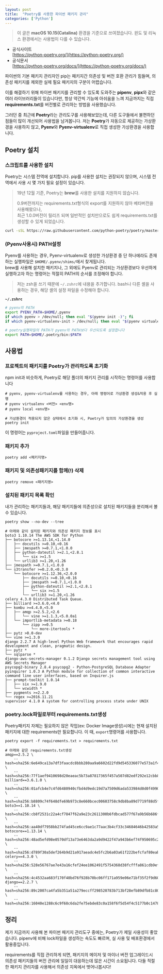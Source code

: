 ```yaml
---
layout: post
title:  "Poetry를 사용한 파이썬 패키지 관리"
categories: ['Python']
---
```


> 이 글은 **macOS 10.15(Catalina)** 환경을 기준으로 쓰여졌습니다. 윈도 및 리눅스 환경에서는 사용법이 다를 수 있습니다.  

- 공식사이트  
  [https://python-poetry.org/](https://python-poetry.org/)
- 공식문서  
  [https://python-poetry.org/docs/](https://python-poetry.org/docs/)

파이썬의 기본 패키지 관리자인 pip는 패키지간 의존성 및 버전 호환 관리가 힘들며, 의존성 패키지를 제외한 실제 필요 패키지의 구분이 어렵습니다.

이를 해결하기 위해 파이썬 패키지를 관리할 수 있도록 도와주는 **pipenv**, **pipx**와 같은 여러 라이브러리들이 있습니다만, 항상 약간씩 기능에 아쉬움을 느껴 지금까지는 직접 **requirements.txt**를 버전별로 관리하는 방법을 사용했습니다.

그러던 중 최근에 **Poetry**라는 관리도구를 사용해보았는데, 다른 도구들에서 불편하던 점들이 많이 개선되어 사용법을 남겨봅니다. 저는 **Poetry**가 자동으로 제공하는 가상환경을 사용하지 않고, **Pyenv**와 **Pyenv-virtualenv**로 직접 생성한 가상환경을 사용합니다.



## Poetry 설치

### 스크립트를 사용한 설치

Poetry는 시스템 전역에 설치합니다. pip를 사용한 설치는 권장되지 않으며, 시스템 전역에서 사용 시 몇 가지 필요 설정이 있습니다.

> 19년 12월 기준, Poetry는 **brew**를 사용한 설치를 지원하지 않습니다.
>
> 0.9버전까지는 requirements.txt형식의 export를 지원하지 않아 베타버전을 사용해왔으나,   
> 최근 1.0.0버전이 릴리즈 되며 일반적인 설치만으로도 쉽게 requirements.txt를 생성할 수 있게 되었습니다.

```sh
curl -sSL https://raw.githubusercontent.com/python-poetry/poetry/master/get-poetry.py | python
```



### (Pyenv사용시) PATH설정

Pyenv를 사용하는 경우, Pyenv-virtualenv로 생성한 가상환경 중 단 하나에라도 존재하는 실행파일은 `$HOME/.pyenv/shims/`에서 찾게됩니다.  
brew를 사용해 설치한 패키지나, 그 외에도 Pyenv로 관리되는 가상환경보다 우선하게 실행하고자 하는 명령어는 적절히 PATH의 순서를 조정해야 합니다.

> 저는 zsh을 쓰기 때문에 `~/.zshrc`에 내용을 추가합니다. bash나 다른 셸을 사용하는 경우, 해당 셸의 설정 파일을 수정해야 합니다.

**`~/.zshrc`**

```sh
# pyenv의 PATH
export PYENV_PATH=$HOME/.pyenv
if which pyenv > /dev/null; then eval "$(pyenv init -)"; fi
if which pyenv-virtualenv-init > /dev/null; then eval "$(pyenv virtualenv-init -)"; fi

# poetry실행파일의 PATH가 pyenv의 PATH보다 우선되도록 설정합니다
export PATH=$HOME/.poetry/bin:$PATH
```


## 사용법

### 프로젝트의 패키지를 Poetry가 관리하도록 초기화

npm init과 비슷하게, Poetry로 해당 폴더의 패키지 관리를 시작하는 명령어를 사용합니다

```
# pyenv, pyenv-virtualenv를 사용하는 경우, 아래 명령어로 가상환경 생성&적용 후 실행
# pyenv virtualenv <버전> <env명>
# pyenv local <env명>

# 가상환경이 적용되지 않은 상태에서 초기화 시, Poetry가 임의의 가상환경을 생성
poetry init
```

이 명령어는 `pyproject.toml`파일을 만들어줍니다.



### 패키지 추가

```
poetry add <패키지명>
```



### 패키지 및 의존성패키지를 함께(!) 삭제

```
poetry remove <패키지명>
```



### 설치된 패키지 목록 확인

내가 관리하는 패키지들과, 해당 패키지들에 의존성으로 설치된 패키지들을 분리해서 볼 수 있습니다.

    poetry show --no-dev --tree
    
    # 아래와 같이 설치된 패키지와 의존성 패키지 정보를 표시
    boto3 1.10.14 The AWS SDK for Python
    ├── botocore >=1.13.14,<1.14.0
    │   ├── docutils >=0.10,<0.16
    │   ├── jmespath >=0.7.1,<1.0.0
    │   ├── python-dateutil >=2.1,<2.8.1
    │   │   └── six >=1.5
    │   └── urllib3 >=1.20,<1.26
    ├── jmespath >=0.7.1,<1.0.0
    └── s3transfer >=0.2.0,<0.3.0
        └── botocore >=1.12.36,<2.0.0
            ├── docutils >=0.10,<0.16
            ├── jmespath >=0.7.1,<1.0.0
            ├── python-dateutil >=2.1,<2.8.1
            │   └── six >=1.5
            └── urllib3 >=1.20,<1.26
    celery 4.3.0 Distributed Task Queue.
    ├── billiard >=3.6.0,<4.0
    ├── kombu >=4.4.0,<5.0
    │   ├── amqp >=2.5.2,<2.6
    │   │   └── vine >=1.1.3,<5.0.0a1
    │   └── importlib-metadata >=0.18
    │       └── zipp >=0.5
    │           └── more-itertools *
    ├── pytz >0.0-dev
    └── vine >=1.3.0
    django 2.2.7 A high-level Python Web framework that encourages rapid development and clean, pragmatic design.
    ├── pytz *
    └── sqlparse *
    django-aws-secrets-manager 0.1.2 Django secrets management tool using AWS Secrets Manager
    psycopg2-binary 2.8.4 psycopg2 - Python-PostgreSQL Database Adapter
    pyinquirer 1.0.3 A Python module for collection of common interactive command line user interfaces, based on Inquirer.js
    ├── prompt-toolkit 1.0.14
    │   ├── six >=1.9.0
    │   └── wcwidth *
    ├── pygments >=2.2.0
    └── regex >=2016.11.21
    supervisor 4.1.0 A system for controlling process state under UNIX


### poetry.lock파일로부터 requirements.txt생성

Poetry패키지 자체는 필요하지 않은 작업(ex: Docker Image생성)시에는 현재 설치된 패키지에 대한 requirements만 필요합니다. 이 때, `export`명령어를 사용합니다.

```
poetry export -f requirements.txt > requirements.txt

# 아래와 같은 requirements.txt생성
amqp==2.5.2 \
    --hash=sha256:6e649ca13a7df3faacdc8bbb280aa9a6602d22fd9d545336077e573a1f4ff3b8 \
    --hash=sha256:77f1aef9410698d20eaeac5b73a87817365f457a507d82edf292e12cbb83b08d
billiard==3.6.1.0 \
    --hash=sha256:01afcb4e7c4fd6480940cfbd4d9edc19d7a7509d6ada533984d0d0f49901ec82 \
    --hash=sha256:b8809c74f648dfe69b973c8e660bcec00603758c9db8ba89d7719f88d5f01f26
boto3==1.10.14 \
    --hash=sha256:cb8f2531c22a4cf7847f62a9e23c2611300b6fdbcad577f67a9b56b686f78dd5 \
    --hash=sha256:aa40df7958bb274fad45ce6cc9ae1c77aac3b4cf33c34684646b42583a52d7e0
botocore==1.13.14 \
    --hash=sha256:48ad5efd98e0570df13a73e6463da2a9d9422f47a943b6ef74f950695c23dbb0 \
    --hash=sha256:d789f30a5def264b9d21a917aeadc4e5fc2b6a03a61f222befcfaf80eaba86e5
celery==4.3.0 \
    --hash=sha256:528e56767ae7e43a16cfef24ee1062491f5754368d38fcfffa861cdb9ef219be \
    --hash=sha256:4c4532aa683f170f40bd76f928b70bc06ff171a959e06e71bf35f2f9d6031ef9
django==2.2.7 \
    --hash=sha256:89c2007ca4fa5b351a51a279eccff298520783b713bf28efb89dfb81c80ea49b \
    --hash=sha256:16040e1288c6c9f68c6da2fe75ebde83c0a158f6f5d54f4c5177b0c1478c5b86
```



## 정리

제가 지금까지 사용해 본 파이썬 패키지 관리도구 중에는, Poetry가 제일 사용성이 좋았습니다. pipenv에 비해 lock파일을 생성하는 속도도 빠르며, 실 사용 및 배포환경에서 활용중입니다.

requirements를 직접 관리하게 되면, 패키지의 메이저 및 마이너 버전 업그레이드시 의존성 패키지들의 버전 관리에 일일이 대응하는데 많은 시간이 소요됩니다. 다들 적절한 패키지 관리자를 사용해서 의존성 지옥에서 벗어나봅시다!